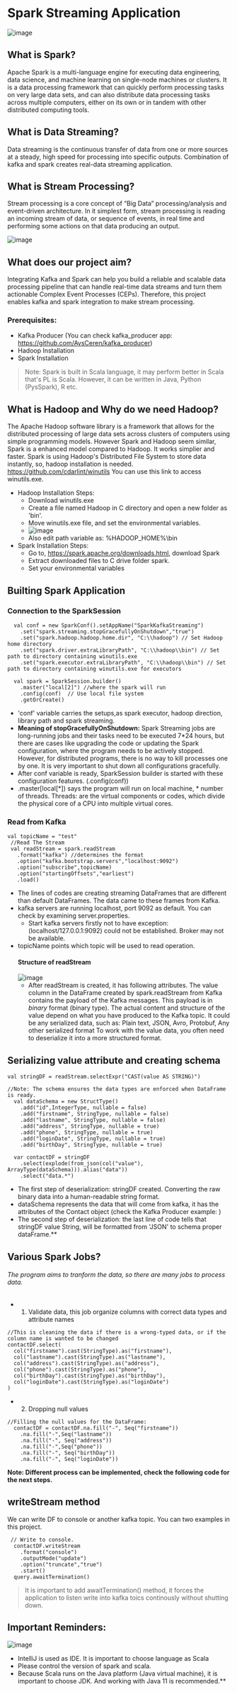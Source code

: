 # Spark Streaming Application
![image](https://github.com/AysCeren/spark_app/assets/154695340/3c5d3c9d-6a88-461a-bb3a-9b682e0ee4d7)

## What is Spark?
Apache Spark is a multi-language engine for executing data engineering, data science, and machine learning on single-node machines or clusters. It is a data processing framework that can quickly perform processing tasks on very large data sets, and can also distribute data processing tasks across multiple computers, either on its own or in tandem with other distributed computing tools.

## What is Data Streaming?
Data streaming is the continuous transfer of data from one or more sources at a steady, high speed for processing into specific outputs. Combination of kafka and spark creates real-data streaming application.

## What is Stream Processing?
Stream processing is a core concept of “Big Data” processing/analysis and event-driven architecture. In it simplest form, stream processing is reading an incoming stream of data, or sequence of events, in real time and performing some actions on that data producing an output.

![image](https://github.com/user-attachments/assets/e9f382da-e0ed-4437-89f6-d656bb15f771)

## What does our project aim?

Integrating Kafka and Spark can help you build a reliable and scalable data processing pipeline that can handle real-time data streams and turn them actionable Complex Event Processes (CEPs). Therefore, this project enables kafka and spark integration to make stream processing.

### Prerequisites:
+ Kafka Producer (You can check kafka_producer app: https://github.com/AysCeren/kafka_producer)
+ Hadoop Installation
+ Spark Installation
> Note: Spark is built in Scala language, it may perform better in Scala that's PL is Scala. However, it can be written in Java, Python (PysSpark), R etc.

## What is Hadoop and Why do we need Hadoop?
The Apache Hadoop software library is a framework that allows for the distributed processing of large data sets across clusters of computers using simple programming models. However Spark and Hadoop seem similar, Spark is a enhanced model compared to Hadoop. It works simplier and faster.
Spark is using Hadoop's Distributed File System to store data instantly, so, hadoop installation is needed.
https://github.com/cdarlint/winutils You can use this link to access winutils.exe.
  + Hadoop Installation Steps:
    - Download winutils.exe
    - Create a file named Hadoop in C directory and open a new folder as 'bin'.
    - Move winutils.exe file, and set the environmental variables.
    - ![image](https://github.com/user-attachments/assets/6fdc5451-2e1f-40d1-b74a-a61d9e1f8b9e)
    - Also edit path variable as: %HADOOP_HOME%\bin
  + Spark Installation Steps:
    - Go to, https://spark.apache.org/downloads.html, download Spark
    - Extract downloaded files to C drive folder spark.
    - Set your environmental variables

## Builting Spark Application

 ### Connection to the SparkSession
```
  val conf = new SparkConf().setAppName("SparkKafkaStreaming")
    .set("spark.streaming.stopGracefullyOnShutdown","true")
    .set("spark.hadoop.hadoop.home.dir", "C:\\hadoop") // Set Hadoop home directory
    .set("spark.driver.extraLibraryPath", "C:\\hadoop\\bin") // Set path to directory containing winutils.exe
    .set("spark.executor.extraLibraryPath", "C:\\hadoop\\bin") // Set path to directory containing winutils.exe for executors

  val spark = SparkSession.builder()
    .master("local[2]") //where the spark will run
    .config(conf)  // Use local file system
    .getOrCreate()
```
+ 'conf' variable carries the setups,as spark executor, hadoop direction, library path and spark streaming.
+ **Meaning of stopGracefullyOnShutdown:**  Spark Streaming jobs are long-running jobs and their tasks need to be executed 7*24 hours, but there are cases like upgrading the code or updating the Spark configuration, where the program needs to be actively stopped. However, for distributed programs, there is no way to kill processes one by one. It is very important to shut down all configurations gracefully.
+ After conf variable is ready, SparkSession builder is started with these configuration features. (.config(conf))
+ .master[local[*]) says the program will run on local machine, * number of threads. Threads: are the virtual components or codes, which divide the physical core of a CPU into multiple virtual cores.
  
 ### Read from Kafka

 ```
val topicName = "test"
  //Read The Stream
  val readStream = spark.readStream
    .format("kafka") //determines the format
    .option("kafka.bootstrap.servers","localhost:9092")
    .option("subscribe",topicName)
    .option("startingOffsets","earliest")
    .load()
```
+ The lines of codes are creating streaming DataFrames that are different than default DataFrames. The data came to these frames from Kafka.
+ kafka servers are running localhost, port 9092 as default. You can check by examining server.properties.
    - Start kafka servers firstly not to have exception: (localhost/127.0.0.1:9092) could not be established. Broker may not be available.
+ topicName points which topic will be used to read operation.
  #### Structure of readStream
  ![image](https://github.com/user-attachments/assets/30077215-c200-4906-b109-ef0332beedcb)
  + After readStream is created, it has following attributes. The value column in the DataFrame created by spark.readStream from Kafka contains the payload of the Kafka messages. This payload is in _binary_ format (binary type). The actual content and structure of the value depend on what you have produced to the Kafka topic. It could be any serialized data, such as: Plain text, JSON, Avro, Protobuf, Any other serialized format
To work with the value data, you often need to deserialize it into a more structured format.

## Serializing value attribute and creating schema

```
val stringDF = readStream.selectExpr("CAST(value AS STRING)")

//Note: The schema ensures the data types are enforced when DataFrame is ready.
  val dataSchema = new StructType()
    .add("id",IntegerType, nullable = false)
    .add("firstname", StringType, nullable = false)
    .add("lastname", StringType, nullable = false)
    .add("address", StringType, nullable = true)
    .add("phone", StringType, nullable = true)
    .add("loginDate", StringType, nullable = true)
    .add("birthDay", StringType, nullable = true)
 
  var contactDF = stringDF
    .select(explode(from_json(col("value"), ArrayType(dataSchema))).alias("data"))
    .select("data.*")
```
+ The first step of deserialization: stringDF created. Converting the raw binary data into a human-readable string format. 
+ dataSchema represents the data that will come from kafka, it has the attributes of the Contact object (check the Kafka Producer example: )
+ The second step of deserialization: the last line of code tells that stringDF value String, will be formatted from 'JSON' to schema proper dataFrame.**

## Various Spark Jobs?
###### The program aims to tranform the data, so there are many jobs to process data. 

  - 1. Validate data, this job organize columns with correct data types and attribute names
  ```
 //This is cleaning the data if there is a wrong-typed data, or if the column name is wanted to be changed
  contactDF.select(
    col("firstname").cast(StringType).as("firstname"),
    col("lastname").cast(StringType).as("lastname"),
    col("address").cast(StringType).as("address"),
    col("phone").cast(StringType).as("phone"),
    col("birthDay").cast(StringType).as("birthDay"),
    col("loginDate").cast(StringType).as("loginDate")
  )
  ```
  - 2. Dropping null values
```
//Filling the null values for the DataFrame:
  contactDF = contactDF.na.fill("-", Seq("firstname"))
    .na.fill("-",Seq("lastname"))
    .na.fill("-", Seq("address"))
    .na.fill("-",Seq("phone"))
    .na.fill("-", Seq("birthDay"))
    .na.fill("-", Seq("loginDate"))
```
**Note: Different process can be implemented, check the following code for the next steps.**

## writeStream method
We can write DF to console or another kafka topic. You can two examples in this project. 
```
 // Write to console.
  contactDF.writeStream
    .format("console")
    .outputMode("update")
    .option("truncate","true")
    .start()
  query.awaitTermination()
```
> It is important to add awaitTermination() method, it forces the application to listen write into kafka toics continously without shutting down.

## Important Reminders:

![image](https://github.com/user-attachments/assets/bcf52e81-dfd1-4ae8-bb6b-fc11280be095)

+ IntelliJ is used as IDE. It is important to choose language as Scala
+ Please control the version of spark and scala.
+ Because Scala runs on the Java platform (Java virtual machine), it is important to choose JDK. And working with Java 11 is recommended.**
